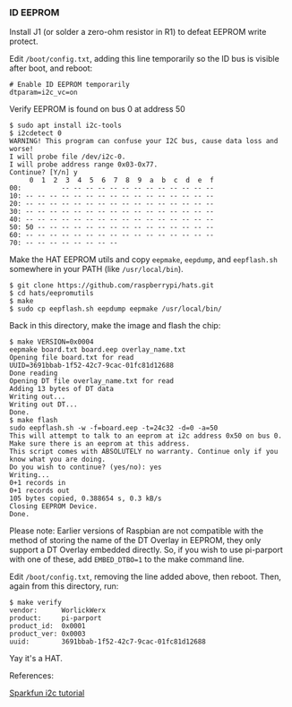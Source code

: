 ### ID EEPROM

Install J1 (or solder a zero-ohm resistor in R1) to defeat EEPROM
write protect.

Edit `/boot/config.txt`, adding this line temporarily so the ID bus is visible
after boot, and reboot:
```
# Enable ID EEPROM temporarily
dtparam=i2c_vc=on
```

Verify EEPROM is found on bus 0 at address 50
```console
$ sudo apt install i2c-tools
$ i2cdetect 0
WARNING! This program can confuse your I2C bus, cause data loss and worse!
I will probe file /dev/i2c-0.
I will probe address range 0x03-0x77.
Continue? [Y/n] y
     0  1  2  3  4  5  6  7  8  9  a  b  c  d  e  f
00:          -- -- -- -- -- -- -- -- -- -- -- -- --
10: -- -- -- -- -- -- -- -- -- -- -- -- -- -- -- --
20: -- -- -- -- -- -- -- -- -- -- -- -- -- -- -- --
30: -- -- -- -- -- -- -- -- -- -- -- -- -- -- -- --
40: -- -- -- -- -- -- -- -- -- -- -- -- -- -- -- --
50: 50 -- -- -- -- -- -- -- -- -- -- -- -- -- -- --
60: -- -- -- -- -- -- -- -- -- -- -- -- -- -- -- --
70: -- -- -- -- -- -- -- --
```

Make the HAT EEPROM utils and copy `eepmake`, `eepdump`, and `eepflash.sh`
somewhere in your PATH (like `/usr/local/bin`).
```console
$ git clone https://github.com/raspberrypi/hats.git
$ cd hats/eepromutils
$ make
$ sudo cp eepflash.sh eepdump eepmake /usr/local/bin/
```

Back in this directory, make the image and flash the chip:
```console
$ make VERSION=0x0004
eepmake board.txt board.eep overlay_name.txt
Opening file board.txt for read
UUID=3691bbab-1f52-42c7-9cac-01fc81d12688
Done reading
Opening DT file overlay_name.txt for read
Adding 13 bytes of DT data
Writing out...
Writing out DT...
Done.
$ make flash
sudo eepflash.sh -w -f=board.eep -t=24c32 -d=0 -a=50
This will attempt to talk to an eeprom at i2c address 0x50 on bus 0. Make sure there is an eeprom at this address.
This script comes with ABSOLUTELY no warranty. Continue only if you know what you are doing.
Do you wish to continue? (yes/no): yes
Writing...
0+1 records in
0+1 records out
105 bytes copied, 0.388654 s, 0.3 kB/s
Closing EEPROM Device.
Done.
```
Please note: Earlier versions of Raspbian are not compatible with the
method of storing the name of the DT Overlay in EEPROM, they only
support a DT Overlay embedded directly.  So, if you wish to use
pi-parport with one of these, add `EMBED_DTBO=1` to the make command
line.

Edit `/boot/config.txt`, removing the line added above, then reboot.
Then, again from this directory, run:
```console
$ make verify
vendor:      WorlickWerx
product:     pi-parport
product_id:  0x0001
product_ver: 0x0003
uuid:        3691bbab-1f52-42c7-9cac-01fc81d12688
```

Yay it's a HAT.

References:

[Sparkfun i2c tutorial](https://learn.sparkfun.com/tutorials/raspberry-pi-spi-and-i2c-tutorial/i2c-0-on-40-pin-pi-boards)
